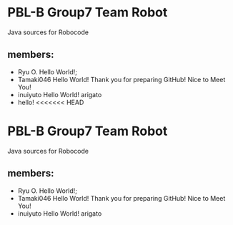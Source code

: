 # PBL-B Group7 Team Robot
Java sources for Robocode

## members:
- Ryu O. Hello World!;
- Tamaki046 Hello World! Thank you for preparing GitHub! Nice to Meet You!
- inuiyuto Hello World! arigato
- hello!
<<<<<<< HEAD
# PBL-B Group7 Team Robot
Java sources for Robocode

## members:
- Ryu O. Hello World!;
- Tamaki046 Hello World! Thank you for preparing GitHub! Nice to Meet You!
- inuiyuto Hello World! arigato